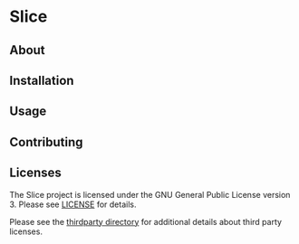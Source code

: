 # Slice

## About

## Installation

## Usage

## Contributing

## Licenses

The Slice project is licensed under the GNU General Public License version 3. Please see [LICENSE](LICENSE) for details.

Please see the [thirdparty directory](https://github.com/source-foundry/Slice/tree/main/thirdparty) for additional details about third party licenses.
